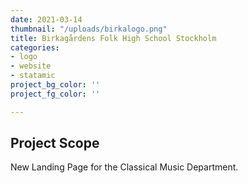 ```yaml
---
date: 2021-03-14
thumbnail: "/uploads/birkalogo.png"
title: Birkagårdens Folk High School Stockholm
categories:
- logo
- website
- statamic
project_bg_color: ''
project_fg_color: ''

---
```

## Project Scope

New Landing Page for the Classical Music Department. 